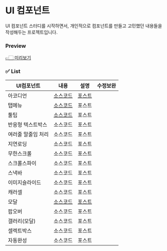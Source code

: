 # UI 컴포넌트

UI 컴포넌트 스터디를 시작하면서, 개인적으로 컴포넌트를 만들고 고민했던 내용들을 작성해두는 프로젝트입니다.

### Preview

[👉🏻 미리보기](https://leetrue-ui-library.vercel.app/)

### ✅ List

| UI컴포넌트         | 내용                                                                                                  | 설명                                                           | 수정보완 |
| ------------------ | ----------------------------------------------------------------------------------------------------- | -------------------------------------------------------------- | -------- |
| 아코디언           | [소스코드](https://github.com/kordobby/leetrue-ui-library/tree/main/src/components/%40core/accordion) | [포스트](https://leetrue.hashnode.dev/component-lab-accordion) |          |
| 탭메뉴             | [소스코드](https://github.com/kordobby/leetrue-ui-library/tree/main/src/components/%40core/tabMenu)   | 포스트                                                         |          |
| 툴팁               | [소스코드](https://github.com/kordobby/leetrue-ui-library/tree/main/src/components/%40core/tooltip)   | 포스트                                                         |          |
| 반응형 텍스트박스  | 소스코드                                                                                              | 포스트                                                         |          |
| 여러줄 말줄임 처리 | 소스코드                                                                                              | 포스트                                                         |          |
| 지연로딩           | 소스코드                                                                                              | 포스트                                                         |          |
| 무한스크롤         | 소스코드                                                                                              | 포스트                                                         |          |
| 스크롤스파이       | 소스코드                                                                                              | 포스트                                                         |          |
| 스낵바             | 소스코드                                                                                              | 포스트                                                         |          |
| 이미지슬라이드     | 소스코드                                                                                              | 포스트                                                         |          |
| 캐러셀             | 소스코드                                                                                              | 포스트                                                         |          |
| 모달               | [소스코드](https://github.com/kordobby/leetrue-ui-library/tree/main/src/components/%40core)           | [포스트](https://leetrue.hashnode.dev/component-lab-modal)     |          |
| 팝오버             | 소스코드                                                                                              | 포스트                                                         |          |
| 갤러리(모달)       | 소스코드                                                                                              | 포스트                                                         |          |
| 셀렉트박스         | 소스코드                                                                                              | 포스트                                                         |          |
| 자동완성           | 소스코드                                                                                              | 포스트                                                         |          |

